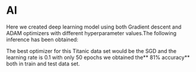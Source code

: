 # AI

Here we created deep learning model using both Gradient descent and ADAM optimizers with different hyperparameter values.The following inference has been obtained:

The best optimizer for this Titanic data set would be the SGD and the learning rate is 0.1 with only 50 epochs we obtained the** 81% accuracy** both in train and test data set.
